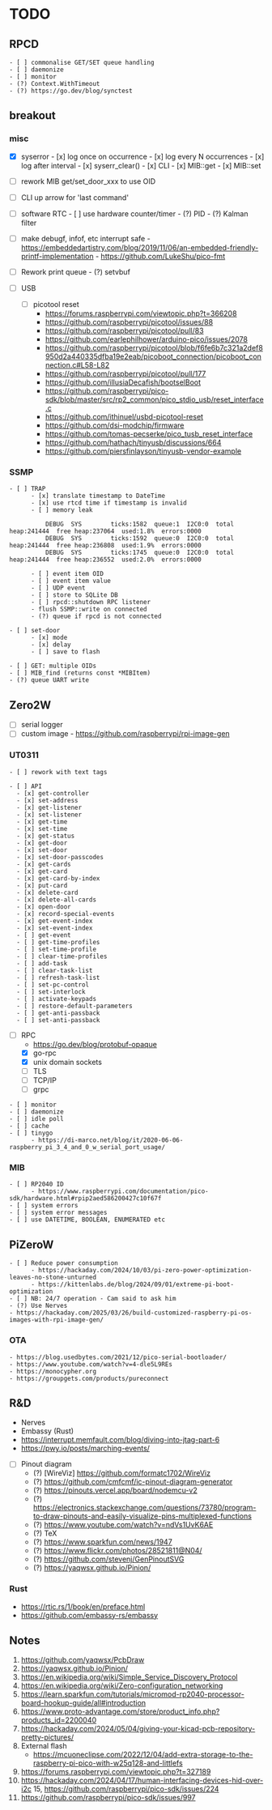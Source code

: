 # TODO

## RPCD
    - [ ] commonalise GET/SET queue handling
    - [ ] daemonize
    - [ ] monitor
    - (?) Context.WithTimeout 
    - (?) https://go.dev/blog/synctest

## breakout

### misc

- [x] syserror
      - [x] log once on occurrence
      - [x] log every N occurrences
      - [x] log after interval
      - [x] syserr_clear()
            - [x] CLI
            - [x] MIB::get
            - [x] MIB::set

- [ ] rework MIB get/set_door_xxx to use OID
- [ ] CLI up arrow for 'last command'
- [ ] software RTC
      - [ ] use hardware counter/timer
      - (?) PID
      - (?) Kalman filter

- [ ] make debugf, infof, etc interrupt safe
      - https://embeddedartistry.com/blog/2019/11/06/an-embedded-friendly-printf-implementation
      - https://github.com/LukeShu/pico-fmt

- [ ] Rework print queue
      - (?) setvbuf

- [ ] USB
    - [ ] picotool reset
        - https://forums.raspberrypi.com/viewtopic.php?t=366208
        - https://github.com/raspberrypi/picotool/issues/88
        - https://github.com/raspberrypi/picotool/pull/83
        - https://github.com/earlephilhower/arduino-pico/issues/2078
        - https://github.com/raspberrypi/picotool/blob/f6fe6b7c321a2def8950d2a440335dfba19e2eab/picoboot_connection/picoboot_connection.c#L58-L82
        - https://github.com/raspberrypi/picotool/pull/177
        - https://github.com/illusiaDecafish/bootselBoot
        - https://github.com/raspberrypi/pico-sdk/blob/master/src/rp2_common/pico_stdio_usb/reset_interface.c
        - https://github.com/ithinuel/usbd-picotool-reset
        - https://github.com/dsi-modchip/firmware
        - https://github.com/tomas-pecserke/pico_tusb_reset_interface
        - https://github.com/hathach/tinyusb/discussions/664
        - https://github.com/piersfinlayson/tinyusb-vendor-example

### SSMP
    - [ ] TRAP
          - [x] translate timestamp to DateTime
          - [x] use rtcd time if timestamp is invalid
          - [ ] memory leak
```
          DEBUG  SYS        ticks:1582  queue:1  I2C0:0  total heap:241444  free heap:237064  used:1.8%  errors:0000
          DEBUG  SYS        ticks:1592  queue:0  I2C0:0  total heap:241444  free heap:236808  used:1.9%  errors:0000
          DEBUG  SYS        ticks:1745  queue:0  I2C0:0  total heap:241444  free heap:236552  used:2.0%  errors:0000
```
          - [ ] event item OID
          - [ ] event item value
          - [ ] UDP event
          - [ ] store to SQLite DB
          - [ ] rpcd::shutdown RPC listener
          - flush SSMP::write on connected
          - (?) queue if rpcd is not connected

    - [ ] set-door
          - [x] mode
          - [x] delay
          - [ ] save to flash

    - [ ] GET: multiple OIDs
    - [ ] MIB_find (returns const *MIBItem)
    - (?) queue UART write

## Zero2W
- [ ] serial logger
- [ ] custom image
      - https://github.com/raspberrypi/rpi-image-gen

### UT0311
    - [ ] rework with text tags

    - [ ] API
      - [x] get-controller
      - [x] set-address
      - [x] get-listener
      - [x] set-listener
      - [x] get-time
      - [x] set-time
      - [x] get-status
      - [x] get-door
      - [x] set-door
      - [x] set-door-passcodes
      - [x] get-cards
      - [x] get-card
      - [x] get-card-by-index
      - [x] put-card
      - [x] delete-card
      - [x] delete-all-cards
      - [x] open-door
      - [x] record-special-events
      - [x] get-event-index
      - [x] set-event-index
      - [ ] get-event
      - [ ] get-time-profiles
      - [ ] set-time-profile
      - [ ] clear-time-profiles
      - [ ] add-task
      - [ ] clear-task-list
      - [ ] refresh-task-list
      - [ ] set-pc-control
      - [ ] set-interlock
      - [ ] activate-keypads
      - [ ] restore-default-parameters
      - [ ] get-anti-passback
      - [ ] set-anti-passback

   - [ ] RPC
      - https://go.dev/blog/protobuf-opaque
      - [x] go-rpc
      - [x] unix domain sockets
      - [ ] TLS
      - [ ] TCP/IP
      - [ ] grpc

    - [ ] monitor
    - [ ] daemonize
    - [ ] idle poll
    - [ ] cache
    - [ ] tinygo
          - https://di-marco.net/blog/it/2020-06-06-raspberry_pi_3_4_and_0_w_serial_port_usage/

### MIB
    - [ ] RP2040 ID
          - https://www.raspberrypi.com/documentation/pico-sdk/hardware.html#rpip2aed586200427c10f67f
    - [ ] system errors
    - [ ] system error messages
    - [ ] use DATETIME, BOOLEAN, ENUMERATED etc

## PiZeroW
    - [ ] Reduce power consumption
          - https://hackaday.com/2024/10/03/pi-zero-power-optimization-leaves-no-stone-unturned
          - https://kittenlabs.de/blog/2024/09/01/extreme-pi-boot-optimization
    - [ ] NB: 24/7 operation - Cam said to ask him
    - (?) Use Nerves
    - https://hackaday.com/2025/03/26/build-customized-raspberry-pi-os-images-with-rpi-image-gen/

### OTA
    - https://blog.usedbytes.com/2021/12/pico-serial-bootloader/
    - https://www.youtube.com/watch?v=4-dle5L9REs
    - https://monocypher.org
    - https://groupgets.com/products/pureconnect

## R&D
- Nerves
- Embassy (Rust)
- https://interrupt.memfault.com/blog/diving-into-jtag-part-6
- https://pwy.io/posts/marching-events/
- [ ] Pinout diagram
     - (?) [WireViz] https://github.com/formatc1702/WireViz
     - (?) https://github.com/cmfcmf/ic-pinout-diagram-generator
     - (?) https://pinouts.vercel.app/board/nodemcu-v2
     - (?) https://electronics.stackexchange.com/questions/73780/program-to-draw-pinouts-and-easily-visualize-pins-multiplexed-functions
     - (?) https://www.youtube.com/watch?v=ndVs1UvK6AE
     - (?) TeX
     - (?) https://www.sparkfun.com/news/1947
     - (?) https://www.flickr.com/photos/28521811@N04/
     - (?) https://github.com/stevenj/GenPinoutSVG
     - (?) https://yaqwsx.github.io/Pinion/

### Rust
- https://rtic.rs/1/book/en/preface.html
- https://github.com/embassy-rs/embassy

## Notes
1. https://github.com/yaqwsx/PcbDraw
2. https://yaqwsx.github.io/Pinion/
3. https://en.wikipedia.org/wiki/Simple_Service_Discovery_Protocol
4. https://en.wikipedia.org/wiki/Zero-configuration_networking
5. https://learn.sparkfun.com/tutorials/micromod-rp2040-processor-board-hookup-guide/all#introduction
6. https://www.proto-advantage.com/store/product_info.php?products_id=2200040
11. https://hackaday.com/2024/05/04/giving-your-kicad-pcb-repository-pretty-pictures/
12. External flash
    - https://mcuoneclipse.com/2022/12/04/add-extra-storage-to-the-raspberry-pi-pico-with-w25q128-and-littlefs
13. https://forums.raspberrypi.com/viewtopic.php?t=327189
14. https://hackaday.com/2024/04/17/human-interfacing-devices-hid-over-i2c
15, https://github.com/raspberrypi/pico-sdk/issues/224
16. https://github.com/raspberrypi/pico-sdk/issues/997
